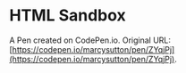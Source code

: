 # HTML Sandbox

A Pen created on CodePen.io. Original URL: [https://codepen.io/marcysutton/pen/ZYqjPj](https://codepen.io/marcysutton/pen/ZYqjPj).

